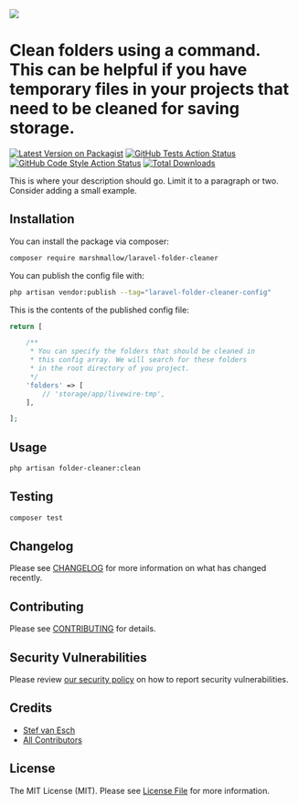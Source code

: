 [<img src="https://github-ads.s3.eu-central-1.amazonaws.com/support-ukraine.svg?t=1" />](https://supportukrainenow.org)

# Clean folders using a command. This can be helpful if you have temporary files in your projects that need to be cleaned for saving storage.

[![Latest Version on Packagist](https://img.shields.io/packagist/v/marshmallow/laravel-folder-cleaner.svg?style=flat-square)](https://packagist.org/packages/marshmallow/laravel-folder-cleaner)
[![GitHub Tests Action Status](https://img.shields.io/github/workflow/status/marshmallow/laravel-folder-cleaner/run-tests?label=tests)](https://github.com/marshmallow/laravel-folder-cleaner/actions?query=workflow%3Arun-tests+branch%3Amain)
[![GitHub Code Style Action Status](https://img.shields.io/github/workflow/status/marshmallow/laravel-folder-cleaner/Check%20&%20fix%20styling?label=code%20style)](https://github.com/marshmallow/laravel-folder-cleaner/actions?query=workflow%3A"Check+%26+fix+styling"+branch%3Amain)
[![Total Downloads](https://img.shields.io/packagist/dt/marshmallow/laravel-folder-cleaner.svg?style=flat-square)](https://packagist.org/packages/marshmallow/laravel-folder-cleaner)

This is where your description should go. Limit it to a paragraph or two. Consider adding a small example.

## Installation

You can install the package via composer:

```bash
composer require marshmallow/laravel-folder-cleaner
```

You can publish the config file with:

```bash
php artisan vendor:publish --tag="laravel-folder-cleaner-config"
```

This is the contents of the published config file:

```php
return [

    /**
     * You can specify the folders that should be cleaned in
     * this config array. We will search for these folders
     * in the root directory of you project.
     */
    'folders' => [
        // 'storage/app/livewire-tmp',
    ],

];
```

## Usage

```bash
php artisan folder-cleaner:clean
```

## Testing

```bash
composer test
```

## Changelog

Please see [CHANGELOG](CHANGELOG.md) for more information on what has changed recently.

## Contributing

Please see [CONTRIBUTING](https://github.com/spatie/.github/blob/main/CONTRIBUTING.md) for details.

## Security Vulnerabilities

Please review [our security policy](../../security/policy) on how to report security vulnerabilities.

## Credits

-   [Stef van Esch](https://github.com/marshmallow-packages)
-   [All Contributors](../../contributors)

## License

The MIT License (MIT). Please see [License File](LICENSE.md) for more information.

